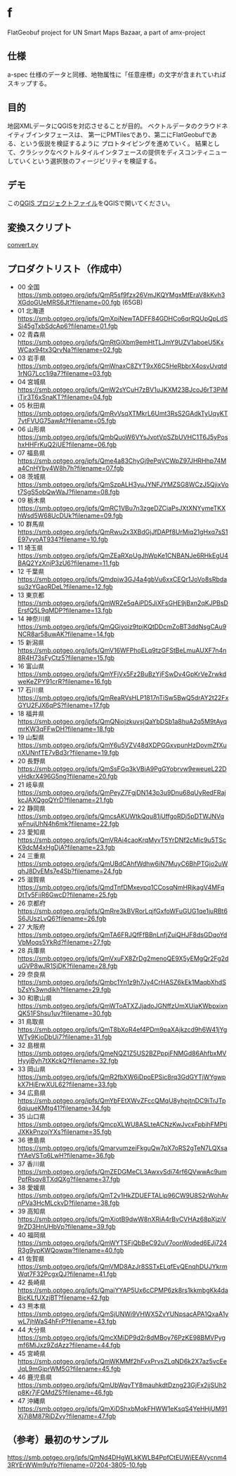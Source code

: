 # f
FlatGeobuf project for UN Smart Maps Bazaar, a part of amx-project

## 仕様
a-spec 仕様のデータと同様、地物属性に「任意座標」の文字が含まれていればスキップする。

## 目的
地図XMLデータにQGISを対応させることが目的。
ベクトルデータのクラウドネイティブインタフェースは、
第一にPMTilesであり、第二にFlatGeobufである、という仮説を検証するように
プロトタイピングを進めていく。
結果として、クラシックなベクトルタイルインタフェースの提供をディスコンティニュー
していくという選択肢のフィージビリティを検証する。

## デモ
この[QGIS プロジェクトファイル](f.qgz)をQGISで開いてください。

## 変換スクリプト
[convert.py](convert.py)

## プロダクトリスト（作成中）
- 00 全国 https://smb.optgeo.org/ipfs/QmR5sf9fzx26VmJKQYMgxMfEraV8kKvh3XGdoGUeMRS6Jt?filename=00.fgb (65GB)
- 01 北海道 https://smb.optgeo.org/ipfs/QmXpiNewTADFF84GDHCo6qrRQUpQpLdSSi45gTxbSdcAp6?filename=01.fgb
- 02 青森県 https://smb.optgeo.org/ipfs/QmRtGiXbm9emHtTLJmY9UZV1aboeU5KxWCax94tx3QrvNa?filename=02.fgb
- 03 岩手県 https://smb.optgeo.org/ipfs/QmWnaxC8ZYT9xX6C5HeRbbrX4osvUvqtd1rNG7Lcc1i9a7?filename=03.fgb
- 04 宮城県 https://smb.optgeo.org/ipfs/QmW2sYCuH7zBV1uJKXM23BJcoJ6rT3PiMiTjr3T6xSnaKT?filename=04.fgb
- 05 秋田県 https://smb.optgeo.org/ipfs/QmRvVsqXTMkrL6Umt3RsS2GAdkTyUqyKT7vtFVUG75awAt?filename=05.fgb
- 06 山形県 https://smb.optgeo.org/ipfs/QmbQuoW6VYsJvotVpSZbUVHC1T6J5yPoshxHHFrKuQ2iUE?filename=06.fgb
- 07 福島県 https://smb.optgeo.org/ipfs/Qme4a83ChyGj9ePqVCWpZ97JHRHhp74Ma4CnHYby4W8h7h?filename=07.fgb
- 08 茨城県 https://smb.optgeo.org/ipfs/QmSzpALH3yuJYNFJYMZSG8WCzJ5QjixVot7SgS5obQwWaJ?filename=08.fgb
- 09 栃木県 https://smb.optgeo.org/ipfs/QmRC1VBu7n3zgeDZCiaPsJXtXNYymeTKXhWsd5W68UcDUk?filename=09.fgb
- 10 群馬県 https://smb.optgeo.org/ipfs/QmRwu2x3XBdGjJfDAPf8UrMiq21gHxq7sS1E97vyoAT934?filename=10.fgb
- 11 埼玉県 https://smb.optgeo.org/ipfs/QmZEaRXpUgJhWpKe1CNBANJe6RHkEgU4BAQ2YzXnjP3zU6?filename=11.fgb
- 12 千葉県 https://smb.optgeo.org/ipfs/Qmdpjw3GJ4a4gbVu6xxCEQr1JoVo8sRbdasu3zYGaoRDeL?filename=12.fgb
- 13 東京都 https://smb.optgeo.org/ipfs/QmWRZe5qAiPD5JiXFsGHE9jBxn2qKJPBsDErsfQ5L9qMDP?filename=13.fgb
- 14 神奈川県 https://smb.optgeo.org/ipfs/QmQGiyoiz9tpjKQtDDcmZoBT3ddNsgCAu9NCR8ar58uwAK?filename=14.fgb
- 15 新潟県 https://smb.optgeo.org/ipfs/QmV16WFPhoELq9tzGFStBeLmuAUXF7n4n8R4H73sFyCtz5?filename=15.fgb
- 16 富山県 https://smb.optgeo.org/ipfs/QmYFjVx5Fz2BuBzYjFSwDv4GpKrVeZrwkdweKeZPY91crR?filename=16.fgb
- 17 石川県 https://smb.optgeo.org/ipfs/QmReaRVsHLP1817nTiSw5BwQ5drAY2t22FxGYU2FJX6qPS?filename=17.fgb
- 18 福井県 https://smb.optgeo.org/ipfs/QmQNiojzkuvsjQaYbDSb1a8huA2q5M9tAyqmrKW3qFFwDH?filename=18.fgb
- 19 山梨県 https://smb.optgeo.org/ipfs/QmY6u5VZV48dXDPGGxvpunHzDovmZfXunXUNnfTE7vBd3r?filename=19.fgb
- 20 長野県 https://smb.optgeo.org/ipfs/QmSsFGq3kVBiA9PgGYobrvw9eweueL22DyHdkrX496G5ng?filename=20.fgb
- 21 岐阜県 https://smb.optgeo.org/ipfs/QmPeyZ7FgjDN143p3u9Dnu68qUyRedFRajkcJAXQgoQYrD?filename=21.fgb
- 22 静岡県 https://smb.optgeo.org/ipfs/QmcsAKUWtkQqu81jUffgoRDj5pDTWJNVqwFnujUhN4h6mk?filename=22.fgb
- 23 愛知県 https://smb.optgeo.org/ipfs/QmVRAi4caoKrqMyvT5YrDNf2cMic9u5TScK9dcM4xHgDjA?filename=23.fgb
- 24 三重県 https://smb.optgeo.org/ipfs/QmUBdCAhfWdhw6iN7MuyC6BhPTGjo2uWqhJ8DvEMs7e4Sb?filename=24.fgb
- 25 滋賀県 https://smb.optgeo.org/ipfs/QmdTnfDMxevpq1CCosqNmHRjkagV4MFqDtTv5FiiR6GwcD?filename=25.fgb
- 26 京都府 https://smb.optgeo.org/ipfs/QmRre3kBVRorLqjfGxfoWFuGUG1qe1juRBt6S6JUszLvQ6?filename=26.fgb
- 27 大阪府 https://smb.optgeo.org/ipfs/QmTA6FRJQfFfBBnLnfjZuiQHJF8dsGDqoYdVbMoqs5YkRd?filename=27.fgb
- 28 兵庫県 https://smb.optgeo.org/ipfs/QmVxuFX8ZrDg2menoQE9X5yEMgQr2Fg2duGVP8wJR1SjDK?filename=28.fgb
- 29 奈良県 https://smb.optgeo.org/ipfs/Qmbc1Yn1z9h7Jy4CrHASZ6kEk1MaqbXhdSbZsYs3wndikh?filename=29.fgb
- 30 和歌山県 https://smb.optgeo.org/ipfs/QmWToATXZJjadoJGNffzUmXUiaKWbpxixnQK51FShsu1uv?filename=30.fgb
- 31 鳥取県 https://smb.optgeo.org/ipfs/QmT8bXoR4ef4PDm9paXAjkzcd9h6W41jYgWTy9KioDbUi7?filename=31.fgb
- 32 島根県 https://smb.optgeo.org/ipfs/QmeNQZ1Z5US2BZPppjFNMGd86AhfbxMVHyyjByh7tXKckQ?filename=32.fgb
- 33 岡山県 https://smb.optgeo.org/ipfs/QmR2fbXW6iDpoEPSic8rq3GdGYTjWYgwpkX7HjErwXUL62?filename=33.fgb
- 34 広島県 https://smb.optgeo.org/ipfs/QmYbFEtXWvZFccQMqU8yhpjtnDC9iTrJTp6qiuueKMtg41?filename=34.fgb
- 35 山口県 https://smb.optgeo.org/ipfs/QmcpXLWU8ASLteACNzKwJvcxFpbihFMPtiJXKkPnzojYXs?filename=35.fgb
- 36 徳島県 https://smb.optgeo.org/ipfs/QmarvumzeiFkguQw7pX7oRS2gTeN7LQXsafYAeVSTq6LwH?filename=36.fgb
- 37 香川県 https://smb.optgeo.org/ipfs/QmZEDGMeCL3AwxvSdi74rf6QVwwAc9umPpfRsqv8TXdQXg?filename=37.fgb
- 38 愛媛県 https://smb.optgeo.org/ipfs/QmT2v1HkZDUEFTALip96CW9U8S2rWohAvnPVa3HcMLckvD?filename=38.fgb
- 39 高知県 https://smb.optgeo.org/ipfs/QmXiotB9dwW8nXRiA4rBvCVHAz68pXjziV9rZD3HnUHbVp?filename=39.fgb
- 40 福岡県 https://smb.optgeo.org/ipfs/QmWYTSFjQbBeC92uV7oonWoded6EJj724R3g9ypKWQowqw?filename=40.fgb
- 41 佐賀県 https://smb.optgeo.org/ipfs/QmVMD8AzJr8SSTxELqfEvQEnqhDUJYkrmWqt7F32PcgxQJ?filename=41.fgb
- 42 長崎県 https://smb.optgeo.org/ipfs/QmaiYYAP5Ux6cCPMP6zk8rs1kkmbgKk4daBicKLfUXzjBT?filename=42.fgb
- 43 熊本県 https://smb.optgeo.org/ipfs/QmSjUNWi9VHWX5ZvYUNpsacAPA1QxaA1ywL7jhWaS4hFrP?filename=43.fgb
- 44 大分県 https://smb.optgeo.org/ipfs/QmcXMiDP9d2r8dMBoy76PzKE98BMVPygmf6MiJxz9ZdAzz?filename=44.fgb
- 45 宮崎県 https://smb.optgeo.org/ipfs/QmWKMMf2hFvxPrvsZLqND6k2X7az5vcEeJqL9mGjprWM5G?filename=45.fgb
- 46 鹿児島県 https://smb.optgeo.org/ipfs/QmUbWqvTY8mauhkdtDzng23GjFx2jjSUh2p8Kr7jFQMdZ5?filename=46.fgb
- 47 沖縄県 https://smb.optgeo.org/ipfs/QmXiDShxbMokFHWW1eKsqS4YeHHjUM91Xj7i8M87RiDZvy?filename=47.fgb

## （参考）最初のサンプル
https://smb.optgeo.org/ipfs/QmNd4DHgWLkKWLB4PpfCtEUWjEEAVycnm43RYErWWm9uYp?filename=07204-3805-10.fgb

